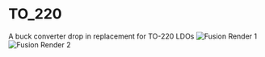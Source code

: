 # TO_220
A buck converter drop in replacement for TO-220 LDOs
![Fusion Render 1](https://github.com/ketszim97/TO_220_Buck/blob/main/Renders/78xxR1.png)
![Fusion Render 2](https://github.com/ketszim97/TO_220_Buck/blob/main/Renders/78xxR2.png)
